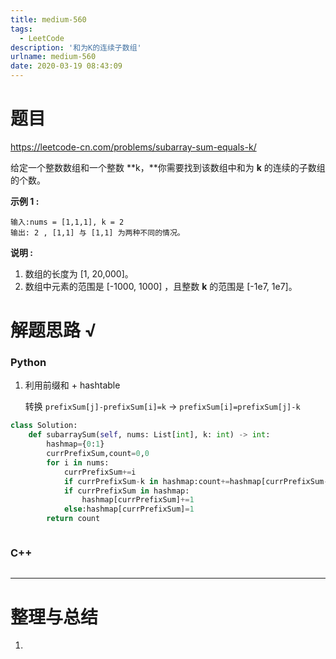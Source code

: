 ```yaml
---
title: medium-560
tags:
  - LeetCode
description: '和为K的连续子数组'
urlname: medium-560
date: 2020-03-19 08:43:09
---
```


# 题目

https://leetcode-cn.com/problems/subarray-sum-equals-k/

给定一个整数数组和一个整数 **k，**你需要找到该数组中和为 **k** 的连续的子数组的个数。

**示例 1 :**

```
输入:nums = [1,1,1], k = 2
输出: 2 , [1,1] 与 [1,1] 为两种不同的情况。
```

**说明 :**

1. 数组的长度为 [1, 20,000]。
2. 数组中元素的范围是 [-1000, 1000] ，且整数 **k** 的范围是 [-1e7, 1e7]。

# 解题思路 √

### Python

1. 利用前缀和 + hashtable

   转换 `prefixSum[j]-prefixSum[i]=k` -> `prefixSum[i]=prefixSum[j]-k`

```python
class Solution:
    def subarraySum(self, nums: List[int], k: int) -> int:
        hashmap={0:1}
        currPrefixSum,count=0,0
        for i in nums:
            currPrefixSum+=i
            if currPrefixSum-k in hashmap:count+=hashmap[currPrefixSum-k]
            if currPrefixSum in hashmap:
                hashmap[currPrefixSum]+=1
            else:hashmap[currPrefixSum]=1
        return count
```


```python

```



### C++

```cpp

```

---



# 整理与总结

1. 

